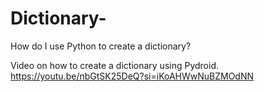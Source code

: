# Dictionary-
How do I use Python to create a dictionary?

Video on how to create a dictionary using Pydroid.
https://youtu.be/nbGtSK25DeQ?si=iKoAHWwNuBZMOdNN
